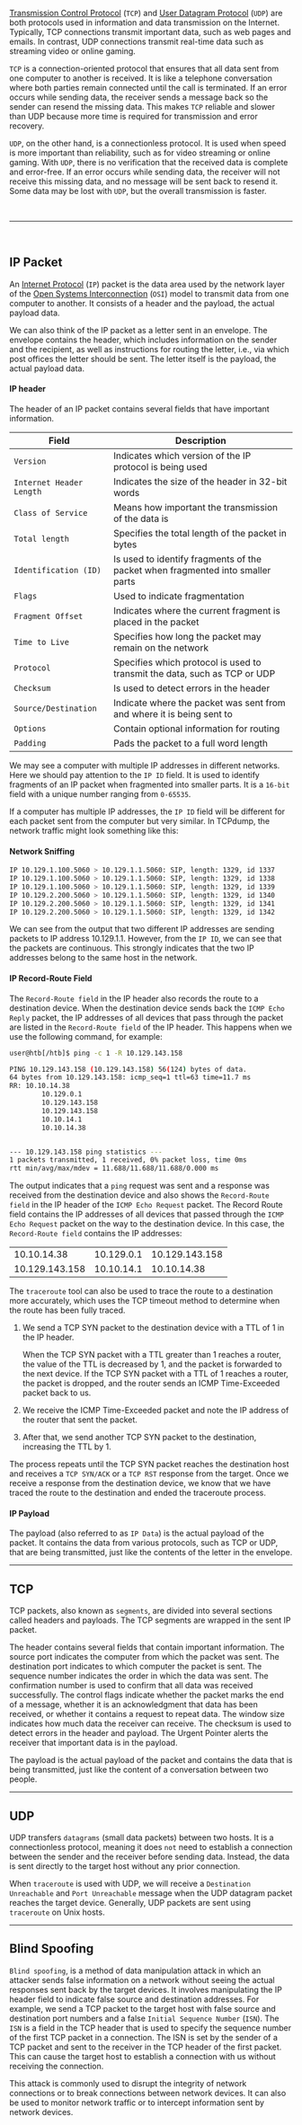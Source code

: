 [Transmission Control Protocol](https://en.wikipedia.org/wiki/Transmission_Control_Protocol) (`TCP`) and [User Datagram Protocol](https://en.wikipedia.org/wiki/User_Datagram_Protocol) (`UDP`) are both protocols used in information and data transmission on the Internet. Typically, TCP connections transmit important data, such as web pages and emails. In contrast, UDP connections transmit real-time data such as streaming video or online gaming.

`TCP` is a connection-oriented protocol that ensures that all data sent from one computer to another is received. It is like a telephone conversation where both parties remain connected until the call is terminated. If an error occurs while sending data, the receiver sends a message back so the sender can resend the missing data. This makes `TCP` reliable and slower than UDP because more time is required for transmission and error recovery.

`UDP`, on the other hand, is a connectionless protocol. It is used when speed is more important than reliability, such as for video streaming or online gaming. With `UDP`, there is no verification that the received data is complete and error-free. If an error occurs while sending data, the receiver will not receive this missing data, and no message will be sent back to resend it. Some data may be lost with `UDP`, but the overall transmission is faster.

<br>

---

<br>

## IP Packet

An [Internet Protocol](https://en.wikipedia.org/wiki/Internet_Protocol) (`IP`) packet is the data area used by the network layer of the [Open Systems Interconnection](https://en.wikipedia.org/wiki/OSI_model) (`OSI`) model to transmit data from one computer to another. It consists of a header and the payload, the actual payload data.

We can also think of the IP packet as a letter sent in an envelope. The envelope contains the header, which includes information on the sender and the recipient, as well as instructions for routing the letter, i.e., via which post offices the letter should be sent. The letter itself is the payload, the actual payload data.

#### IP header

The header of an IP packet contains several fields that have important information.

|**Field**|**Description**|
|---|---|
|`Version`|Indicates which version of the IP protocol is being used|
|`Internet Header Length`|Indicates the size of the header in 32-bit words|
|`Class of Service`|Means how important the transmission of the data is|
|`Total length`|Specifies the total length of the packet in bytes|
|`Identification (ID)`|Is used to identify fragments of the packet when fragmented into smaller parts|
|`Flags`|Used to indicate fragmentation|
|`Fragment Offset`|Indicates where the current fragment is placed in the packet|
|`Time to Live`|Specifies how long the packet may remain on the network|
|`Protocol`|Specifies which protocol is used to transmit the data, such as TCP or UDP|
|`Checksum`|Is used to detect errors in the header|
|`Source/Destination`|Indicate where the packet was sent from and where it is being sent to|
|`Options`|Contain optional information for routing|
|`Padding`|Pads the packet to a full word length|

We may see a computer with multiple IP addresses in different networks. Here we should pay attention to the `IP ID` field. It is used to identify fragments of an IP packet when fragmented into smaller parts. It is a `16-bit` field with a unique number ranging from `0-65535`.

If a computer has multiple IP addresses, the `IP ID` field will be different for each packet sent from the computer but very similar. In TCPdump, the network traffic might look something like this:

#### Network Sniffing

```bash
IP 10.129.1.100.5060 > 10.129.1.1.5060: SIP, length: 1329, id 1337
IP 10.129.1.100.5060 > 10.129.1.1.5060: SIP, length: 1329, id 1338
IP 10.129.1.100.5060 > 10.129.1.1.5060: SIP, length: 1329, id 1339
IP 10.129.2.200.5060 > 10.129.1.1.5060: SIP, length: 1329, id 1340
IP 10.129.2.200.5060 > 10.129.1.1.5060: SIP, length: 1329, id 1341
IP 10.129.2.200.5060 > 10.129.1.1.5060: SIP, length: 1329, id 1342
```

We can see from the output that two different IP addresses are sending packets to IP address 10.129.1.1. However, from the `IP ID`, we can see that the packets are continuous. This strongly indicates that the two IP addresses belong to the same host in the network.

#### IP Record-Route Field

The `Record-Route field` in the IP header also records the route to a destination device. When the destination device sends back the `ICMP Echo Reply` packet, the IP addresses of all devices that pass through the packet are listed in the `Record-Route field` of the IP header. This happens when we use the following command, for example:

```bash
user@htb[/htb]$ ping -c 1 -R 10.129.143.158

PING 10.129.143.158 (10.129.143.158) 56(124) bytes of data.
64 bytes from 10.129.143.158: icmp_seq=1 ttl=63 time=11.7 ms
RR: 10.10.14.38
        10.129.0.1
        10.129.143.158
        10.129.143.158
        10.10.14.1
        10.10.14.38


--- 10.129.143.158 ping statistics ---
1 packets transmitted, 1 received, 0% packet loss, time 0ms
rtt min/avg/max/mdev = 11.688/11.688/11.688/0.000 ms
```

The output indicates that a `ping` request was sent and a response was received from the destination device and also shows the `Record-Route field` in the IP header of the `ICMP Echo Request` packet. The Record Route field contains the IP addresses of all devices that passed through the `ICMP Echo Request` packet on the way to the destination device. In this case, the `Record-Route field` contains the IP addresses:

||||
|---|---|---|
|10.10.14.38|10.129.0.1|10.129.143.158|
|10.129.143.158|10.10.14.1|10.10.14.38|

The `traceroute` tool can also be used to trace the route to a destination more accurately, which uses the TCP timeout method to determine when the route has been fully traced.

1. We send a TCP SYN packet to the destination device with a TTL of 1 in the IP header.
    
    When the TCP SYN packet with a TTL greater than 1 reaches a router, the value of the TTL is decreased by 1, and the packet is forwarded to the next device. If the TCP SYN packet with a TTL of 1 reaches a router, the packet is dropped, and the router sends an ICMP Time-Exceeded packet back to us.
    
2. We receive the ICMP Time-Exceeded packet and note the IP address of the router that sent the packet.
    
3. After that, we send another TCP SYN packet to the destination, increasing the TTL by 1.
    

The process repeats until the TCP SYN packet reaches the destination host and receives a `TCP SYN/ACK` or a `TCP RST` response from the target. Once we receive a response from the destination device, we know that we have traced the route to the destination and ended the traceroute process.

#### IP Payload

The payload (also referred to as `IP Data`) is the actual payload of the packet. It contains the data from various protocols, such as TCP or UDP, that are being transmitted, just like the contents of the letter in the envelope.

---

## TCP

TCP packets, also known as `segments`, are divided into several sections called headers and payloads. The TCP segments are wrapped in the sent IP packet.

The header contains several fields that contain important information. The source port indicates the computer from which the packet was sent. The destination port indicates to which computer the packet is sent. The sequence number indicates the order in which the data was sent. The confirmation number is used to confirm that all data was received successfully. The control flags indicate whether the packet marks the end of a message, whether it is an acknowledgment that data has been received, or whether it contains a request to repeat data. The window size indicates how much data the receiver can receive. The checksum is used to detect errors in the header and payload. The Urgent Pointer alerts the receiver that important data is in the payload.

The payload is the actual payload of the packet and contains the data that is being transmitted, just like the content of a conversation between two people.

---

## UDP

UDP transfers `datagrams` (small data packets) between two hosts. It is a connectionless protocol, meaning it does `not` need to establish a connection between the sender and the receiver before sending data. Instead, the data is sent directly to the target host without any prior connection.

When `traceroute` is used with UDP, we will receive a `Destination Unreachable` and `Port Unreachable` message when the UDP datagram packet reaches the target device. Generally, UDP packets are sent using `traceroute` on Unix hosts.

---

## Blind Spoofing

`Blind spoofing`, is a method of data manipulation attack in which an attacker sends false information on a network without seeing the actual responses sent back by the target devices. It involves manipulating the IP header field to indicate false source and destination addresses. For example, we send a TCP packet to the target host with false source and destination port numbers and a false `Initial Sequence Number` (`ISN`). The `ISN` is a field in the TCP header that is used to specify the sequence number of the first TCP packet in a connection. The ISN is set by the sender of a TCP packet and sent to the receiver in the TCP header of the first packet. This can cause the target host to establish a connection with us without receiving the connection.

This attack is commonly used to disrupt the integrity of network connections or to break connections between network devices. It can also be used to monitor network traffic or to intercept information sent by network devices.